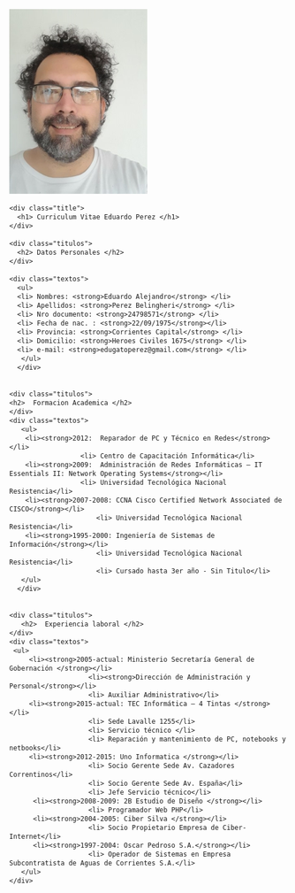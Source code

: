 <html lang="es">
<head>
    <meta charset="UTF-8">
    <meta http-equiv="X-UA-Compatible" content="IE=edge">
    <meta name="viewport" content="width=device-width, initial-scale=1.0">
    <title>Curriculum vitae de Eduardo Perez</title>
    <link rel="stylesheet" type="text/css" href="styles.css">
</head>
 <div class="imagen">
      <img src="edu4.jpg"
    alt="Eduardo Perez" />
    </div>   
<body>
<div class="body">
    
    <div class="title">
      <h1> Curriculum Vitae Eduardo Perez </h1>
    </div>   
    
    <div class="titulos">
      <h2> Datos Personales </h2>
    </div>
    
    <div class="textos">
      <ul>
      <li> Nombres: <strong>Eduardo Alejandro</strong> </li>
      <li> Apellidos: <strong>Perez Belingheri</strong> </li>
      <li> Nro documento: <strong>24798571</strong> </li>
      <li> Fecha de nac. : <strong>22/09/1975</strong></li>
      <li> Provincia: <strong>Corrientes Capital</strong> </li>
      <li> Domicilio: <strong>Heroes Civiles 1675</strong> </li>
      <li> e-mail: <strong>edugatoperez@gmail.com</strong> </li> 
       </ul>
      </div>   
 

    <div class="titulos">
    <h2>  Formacion Academica </h2>
    </div> 
    <div class="textos">
       <ul>
        <li><strong>2012:  Reparador de PC y Técnico en Redes</strong></li>
                      <li> Centro de Capacitación Informática</li>
        <li><strong>2009:  Administración de Redes Informáticas – IT Essentials II: Network Operating Systems</strong></li>
                      <li> Universidad Tecnológica Nacional Resistencia</li>
        <li><strong>2007-2008: CCNA Cisco Certified Network Associated de CISCO</strong></li>
                          <li> Universidad Tecnológica Nacional Resistencia</li>
        <li><strong>1995-2000: Ingeniería de Sistemas de Información</strong></li>
                          <li> Universidad Tecnológica Nacional Resistencia</li>
                          <li> Cursado hasta 3er año - Sin Titulo</li>
       </ul>
      </div>


    <div class="titulos">
       <h2>  Experiencia laboral </h2>
    </div> 
    <div class="textos">
     <ul>
         <li><strong>2005-actual: Ministerio Secretaría General de Gobernación </strong></li>
                        <li><strong>Dirección de Administración y Personal</strong></li>
                        <li> Auxiliar Administrativo</li>
         <li><strong>2015-actual: TEC Informática – 4 Tintas </strong></li>
                        <li> Sede Lavalle 1255</li>
                        <li> Servicio técnico </li>
                        <li> Reparación y mantenimiento de PC, notebooks y netbooks</li>
         <li><strong>2012-2015: Uno Informatica </strong></li>
                        <li> Socio Gerente Sede Av. Cazadores Correntinos</li>
                        <li> Socio Gerente Sede Av. España</li>
                        <li> Jefe Servicio técnico</li>
          <li><strong>2008-2009: 2B Estudio de Diseño </strong></li>
                        <li> Programador Web PHP</li>
          <li><strong>2004-2005: Ciber Silva </strong></li>
                        <li> Socio Propietario Empresa de Ciber-Internet</li>
          <li><strong>1997-2004: Oscar Pedroso S.A.</strong></li>
                        <li> Operador de Sistemas en Empresa Subcontratista de Aguas de Corrientes S.A.</li>
       </ul>
    </div>
  
